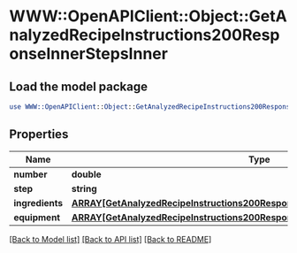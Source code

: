 # WWW::OpenAPIClient::Object::GetAnalyzedRecipeInstructions200ResponseInnerStepsInner

## Load the model package
```perl
use WWW::OpenAPIClient::Object::GetAnalyzedRecipeInstructions200ResponseInnerStepsInner;
```

## Properties
Name | Type | Description | Notes
------------ | ------------- | ------------- | -------------
**number** | **double** |  | 
**step** | **string** |  | 
**ingredients** | [**ARRAY[GetAnalyzedRecipeInstructions200ResponseInnerStepsInnerIngredientsInner]**](GetAnalyzedRecipeInstructions200ResponseInnerStepsInnerIngredientsInner.md) |  | [optional] 
**equipment** | [**ARRAY[GetAnalyzedRecipeInstructions200ResponseInnerStepsInnerIngredientsInner]**](GetAnalyzedRecipeInstructions200ResponseInnerStepsInnerIngredientsInner.md) |  | [optional] 

[[Back to Model list]](../README.md#documentation-for-models) [[Back to API list]](../README.md#documentation-for-api-endpoints) [[Back to README]](../README.md)



